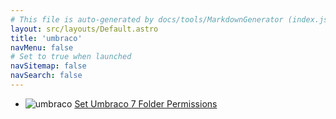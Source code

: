 ```yaml
---
# This file is auto-generated by docs/tools/MarkdownGenerator (index.js)
layout: src/layouts/Default.astro
title: 'umbraco'
navMenu: false
# Set to true when launched
navSitemap: false
navSearch: false
---
```


<ul>

<li>

![umbraco](https://i.octopus.com/library/step-templates/umbraco.png) [Set Umbraco 7 Folder Permissions](/integrations/umbraco/set-umbraco-7-folder-permissions)

</li>
        
</ul>
